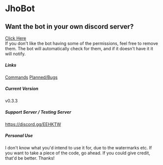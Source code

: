 # JhoBot
## Want the bot in your own discord server?
[Click Here](https://discordapp.com/api/oauth2/authorize?client_id=490728748501434369&permissions=2146958839&scope=bot)<br />
If you don't like the bot having some of the permissions, feel free to remove them. The bot will automatically check for them,
and if it doesn't have it it will notify.

##### Links
[Commands](commands.md)
[Planned/Bugs](plansandbugs.md)

##### Current Version
v0.3.3

##### Support Server / Testing Server
https://discord.gg/EEHKTW

##### Personal Use
I don't know what you'd intend to use it for, due to the watermarks etc. If you want to take a piece of the code, go ahead. If you could give credit, that'd be better. Thanks!
